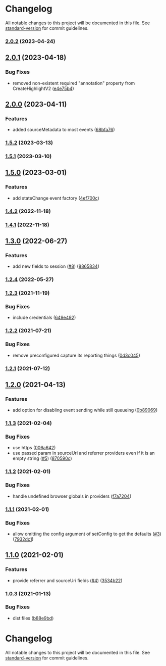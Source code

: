 # Changelog

All notable changes to this project will be documented in this file. See [standard-version](https://github.com/conventional-changelog/standard-version) for commit guidelines.

### [2.0.2](https://github.com/openstax/event-capture-client/compare/v2.0.1...v2.0.2) (2023-04-24)

## [2.0.1](https://github.com/openstax/event-capture-client/compare/v2.0.0...v2.0.1) (2023-04-18)


### Bug Fixes

* removed non-existent required "annotation" property from CreateHighlightV2 ([e4e75b4](https://github.com/openstax/event-capture-client/commit/e4e75b4a003508b7ac56ed0505b79302d0bf82d7))

## [2.0.0](https://github.com/openstax/event-capture-client/compare/v1.5.2...v2.0.0) (2023-04-11)


### Features

* added sourceMetadata to most events ([68bfa76](https://github.com/openstax/event-capture-client/commit/68bfa7617e10acc87956b3f4838eb1f4c7d38cde))

### [1.5.2](https://github.com/openstax/event-capture-client/compare/v1.5.1...v1.5.2) (2023-03-13)

### [1.5.1](https://github.com/openstax/event-capture-client/compare/v1.5.0...v1.5.1) (2023-03-10)

## [1.5.0](https://github.com/openstax/event-capture-client/compare/v1.4.2...v1.5.0) (2023-03-01)


### Features

* add stateChange event factory ([4ef700c](https://github.com/openstax/event-capture-client/commit/4ef700c1baed50a0766083d4c14717de4ae90e08))

### [1.4.2](https://github.com/openstax/event-capture-client/compare/v1.4.1...v1.4.2) (2022-11-18)

### [1.4.1](https://github.com/openstax/event-capture-client/compare/v1.3.0...v1.4.1) (2022-11-18)

## [1.3.0](https://github.com/openstax/event-capture-client/compare/v1.2.4...v1.3.0) (2022-06-27)


### Features

* add new fields to session ([#8](https://github.com/openstax/event-capture-client/issues/8)) ([8865834](https://github.com/openstax/event-capture-client/commit/886583448e72a58d902dff50a19262d009bd0e60))

### [1.2.4](https://github.com/openstax/event-capture-client/compare/v1.2.3...v1.2.4) (2022-05-27)

### [1.2.3](https://github.com/openstax/event-capture-client/compare/v1.2.2...v1.2.3) (2021-11-19)


### Bug Fixes

* include credentials ([649e492](https://github.com/openstax/event-capture-client/commit/649e4928646d54e8cd6d63520133e9860295e812))

### [1.2.2](https://github.com/openstax/event-capture-client/compare/v1.2.1...v1.2.2) (2021-07-21)


### Bug Fixes

* remove preconfigured capture its reporting things ([0d3c045](https://github.com/openstax/event-capture-client/commit/0d3c045cb603a30e768f77501e67245f039bed59))

### [1.2.1](https://github.com/openstax/event-capture-client/compare/v1.2.0...v1.2.1) (2021-07-12)

## [1.2.0](https://github.com/openstax/event-capture-client/compare/v1.1.3...v1.2.0) (2021-04-13)


### Features

* add option for disabling event sending while still queueing ([0b89069](https://github.com/openstax/event-capture-client/commit/0b890698abeb4e0c947b487c9578006be4d97d6d))

### [1.1.3](https://github.com/openstax/event-capture-client/compare/v1.1.2...v1.1.3) (2021-02-04)


### Bug Fixes

* use https ([006a642](https://github.com/openstax/event-capture-client/commit/006a642c4d88edd57723011907d9281fb1d5cd18))
* use passed param in sourceUri and referrer providers even if it is an empty string ([#5](https://github.com/openstax/event-capture-client/issues/5)) ([870590c](https://github.com/openstax/event-capture-client/commit/870590c3343f26daf179f1659abaf5bad3f3067c))

### [1.1.2](https://github.com/openstax/event-capture-client/compare/v1.1.1...v1.1.2) (2021-02-01)


### Bug Fixes

* handle undefined browser globals in providers ([f7a7204](https://github.com/openstax/event-capture-client/commit/f7a720458bc35988b96983de2e1db5afc91ad7ab))

### [1.1.1](https://github.com/openstax/event-capture-client/compare/v1.1.0...v1.1.1) (2021-02-01)


### Bug Fixes

* allow omitting the config argument of setConfig to get the defaults ([#3](https://github.com/openstax/event-capture-client/issues/3)) ([7932dc1](https://github.com/openstax/event-capture-client/commit/7932dc1ce47a65ad1fc04293f6498b4b7ecd658d))

## [1.1.0](https://github.com/openstax/event-capture-client/compare/v1.0.3...v1.1.0) (2021-02-01)


### Features

* provide referrer and sourceUri fields ([#4](https://github.com/openstax/event-capture-client/issues/4)) ([3534b22](https://github.com/openstax/event-capture-client/commit/3534b22ea34edef444ff422a154e13dc24dd5e7d))

### [1.0.3](https://github.com/openstax/event-capture-client/compare/v1.0.2...v1.0.3) (2021-01-13)


### Bug Fixes

* dist files ([b88e9bd](https://github.com/openstax/event-capture-client/commit/b88e9bd12d8b7bd50e4c217d646990111c426d5a))

# Changelog

All notable changes to this project will be documented in this file. See [standard-version](https://github.com/conventional-changelog/standard-version) for commit guidelines.
